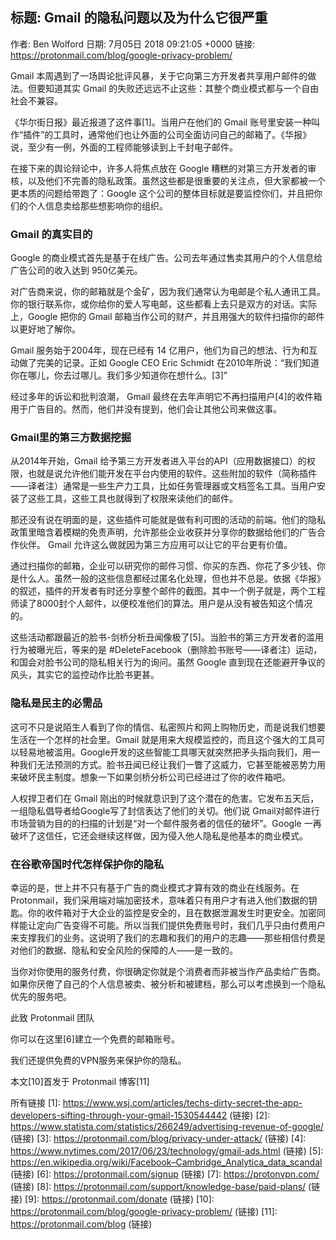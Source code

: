 ## 标题: Gmail 的隐私问题以及为什么它很严重
作者: Ben Wolford
日期: 7月05日 2018 09:21:05 +0000
链接: https://protonmail.com/blog/google-privacy-problem/

Gmail 本周遇到了一场舆论批评风暴，关于它向第三方开发者共享用户邮件的做法。但要知道其实 Gmail 的失败还远远不止这些：其整个商业模式都与一个自由社会不兼容。

《华尔街日报》最近报道了这件事[1]。当用户在他们的 Gmail 账号里安装一种叫作“插件”的工具时，通常他们也让外面的公司全面访问自己的邮箱了。《华报》说，至少有一例，外面的工程师能够读到上千封电子邮件。

在接下来的舆论辩论中，许多人将焦点放在 Google 糟糕的对第三方开发者的审核，以及他们不完善的隐私政策。虽然这些都是很重要的关注点，但大家都被一个更本质的问题给带跑了：Google 这个公司的整体目标就是要监控你们，并且把你们的个人信息卖给那些想影响你的组织。

### Gmail 的真实目的

Google 的商业模式首先是基于在线广告。公司去年通过售卖其用户的个人信息给广告公司的收入达到 950亿美元。

对广告商来说，你的邮箱就是个金矿，因为我们通常认为电邮是个私人通讯工具。你的银行联系你，或你给你的爱人写电邮，这些都看上去只是双方的对话。实际上，Google 把你的 Gmail 邮箱当作公司的财产，并且用强大的软件扫描你的邮件以更好地了解你。

Gmail 服务始于2004年，现在已经有 14 亿用户，他们为自己的想法、行为和互动做了完美的记录。正如 Google CEO Eric Schmidt 在2010年所说：“我们知道你在哪儿，你去过哪儿。我们多少知道你在想什么。[3]”

经过多年的诉讼和批判浪潮， Gmail 最终在去年声明它不再扫描用户[4]的收件箱用于广告目的。然而，他们并没有提到，他们会让其他公司来做这事。

### Gmail里的第三方数据挖掘

从2014年开始，Gmail 给予第三方开发者进入平台的API（应用数据接口）的权限，也就是说允许他们能开发在平台内使用的软件。这些附加的软件（简称插件——译者注）通常是一些生产力工具，比如任务管理器或文档签名工具。当用户安装了这些工具，这些工具也就得到了权限来读他们的邮件。

那还没有说在明面的是，这些插件可能就是做有利可图的活动的前端。他们的隐私政策里暗含着模糊的免责声明，允许那些企业收获并分享你的数据给他们的广告合作伙伴。 Gmail 允许这么做就因为第三方应用可以让它的平台更有价值。

通过扫描你的邮箱，企业可以研究你的邮件习惯、你买的东西、你花了多少钱、你是什么人。虽然一般的这些信息都经过匿名化处理，但也并不总是。依据《华报》的叙述，插件的开发者有时还分享整个邮件的截图。其中一个例子就是，两个工程师读了8000封个人邮件，以便校准他们的算法。用户是从没有被告知这个情况的。

这些活动都跟最近的脸书-剑桥分析丑闻像极了[5]。当脸书的第三方开发者的滥用行为被曝光后，等来的是 #DeleteFacebook（删除脸书账号——译者注）运动，和国会对脸书公司的隐私相关行为的询问。虽然 Google 直到现在还能避开争议的风头，其实它的监控动作比脸书更甚。

### 隐私是民主的必需品

这可不只是说陌生人看到了你的情信、私密照片和网上购物历史，而是说我们想要生活在一个怎样的社会里。Gmail 就是用来大规模监控的，而且这个强大的工具可以轻易地被滥用。Google开发的这些智能工具哪天就突然把矛头指向我们，用一种我们无法预测的方式。脸书丑闻已经让我们一瞥了这威力，它甚至能被恶势力用来破坏民主制度。想象一下如果剑桥分析公司已经进过了你的收件箱吧。

人权捍卫者们在 Gmail 刚出的时候就意识到了这个潜在的危害。它发布五天后，一组隐私倡导者给Google写了封信表达了他们的关切。他们说 Gmail对邮件进行市场营销为目的的扫描的计划是“对一个邮件服务者的信任的破坏”。Google 一再破坏了这信任，它还会继续这样做，因为侵入他人隐私是他基本的商业模式。

### 在谷歌帝国时代怎样保护你的隐私

幸运的是，世上并不只有基于广告的商业模式才算有效的商业在线服务。在 Protonmail，我们采用端对端加密技术，意味着只有用户才有进入他们数据的钥匙。你的收件箱对于大企业的监控是安全的，且在数据泄漏发生时更安全。加密同样能让定向广告变得不可能。所以当我们提供免费账号时，我们几乎只由付费用户来支撑我们的业务。这说明了我们的志趣和我们的用户的志趣——那些相信付费是对他们的数据、隐私和安全风险的保障的人——是一致的。

当你对你使用的服务付费，你很确定你就是个消费者而非被当作产品卖给广告商。如果你厌倦了自己的个人信息被卖、被分析和被建档，那么可以考虑换到一个隐私优先的服务吧。


此致
Protonmail 团队

你可以在这里[6]建立一个免费的邮箱账号。

我们还提供免费的VPN服务来保护你的隐私。


本文[10]首发于 Protonmail 博客[11]

所有链接
[1]: https://www.wsj.com/articles/techs-dirty-secret-the-app-developers-sifting-through-your-gmail-1530544442 (链接)
[2]: https://www.statista.com/statistics/266249/advertising-revenue-of-google/ (链接)
[3]: https://protonmail.com/blog/privacy-under-attack/ (链接)
[4]: https://www.nytimes.com/2017/06/23/technology/gmail-ads.html (链接)
[5]: https://en.wikipedia.org/wiki/Facebook–Cambridge_Analytica_data_scandal (链接)
[6]: https://protonmail.com/signup (链接)
[7]: https://protonvpn.com/ (链接)
[8]: https://protonmail.com/support/knowledge-base/paid-plans/ (链接)
[9]: https://protonmail.com/donate (链接)
[10]: https://protonmail.com/blog/google-privacy-problem/ (链接)
[11]: https://protonmail.com/blog (链接)
